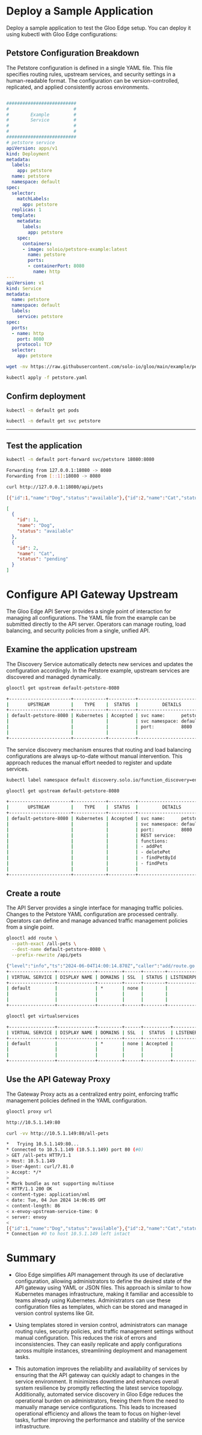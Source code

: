 # Deploy a Sample Application
Deploy a sample application to test the Gloo Edge setup. You can deploy it using kubectl with Gloo Edge configurations:

## Petstore Configuration Breakdown
The Petstore configuration is defined in a single YAML file. This file specifies routing rules, upstream services, and security settings in a human-readable format. The configuration can be version-controlled, replicated, and applied consistently across environments.

```yaml

##########################
#                        #
#        Example         #
#        Service         #
#                        #
#                        #
##########################
# petstore service
apiVersion: apps/v1
kind: Deployment
metadata:
  labels:
    app: petstore
  name: petstore
  namespace: default
spec:
  selector:
    matchLabels:
      app: petstore
  replicas: 1
  template:
    metadata:
      labels:
        app: petstore
    spec:
      containers:
      - image: soloio/petstore-example:latest
        name: petstore
        ports:
        - containerPort: 8080
          name: http
---
apiVersion: v1
kind: Service
metadata:
  name: petstore
  namespace: default
  labels:
    service: petstore
spec:
  ports:
  - name: http
    port: 8080
    protocol: TCP
  selector:
    app: petstore
```

```bash
wget -nv https://raw.githubusercontent.com/solo-io/gloo/main/example/petstore/petstore.yaml
```

```bash
kubectl apply -f petstore.yaml
```

## Confirm deployment
```bash
kubectl -n default get pods
```

```bash
kubectl -n default get svc petstore
```

---
## Test the application

```bash
kubectl -n default port-forward svc/petstore 18080:8080
```

```bash
Forwarding from 127.0.0.1:18080 -> 8080
Forwarding from [::1]:18080 -> 8080
```

```bash
curl http://127.0.0.1:18080/api/pets
```

```bash
[{"id":1,"name":"Dog","status":"available"},{"id":2,"name":"Cat","status":"pending"}]
```

```json
[
  {
    "id": 1,
    "name": "Dog",
    "status": "available"
  },
  {
    "id": 2,
    "name": "Cat",
    "status": "pending"
  }
]
```
# Configure API Gateway Upstream
The Gloo Edge API Server provides a single point of interaction for managing all configurations. The YAML file from the example can be submitted directly to the API server. Operators can manage routing, load balancing, and security policies from a single, unified API.

## Examine the application upstream
The Discovery Service automatically detects new services and updates the configuration accordingly. In the Petstore example, upstream services are discovered and managed dynamically.
```bash
glooctl get upstream default-petstore-8080
```

```bash
+-----------------------+------------+----------+-------------------------+
|       UPSTREAM        |    TYPE    |  STATUS  |         DETAILS         |
+-----------------------+------------+----------+-------------------------+
| default-petstore-8080 | Kubernetes | Accepted | svc name:      petstore |
|                       |            |          | svc namespace: default  |
|                       |            |          | port:          8080     |
|                       |            |          |                         |
+-----------------------+------------+----------+-------------------------+
```
The service discovery mechanism ensures that routing and load balancing configurations are always up-to-date without manual intervention. This approach reduces the manual effort needed to register and update services.

```bash
kubectl label namespace default discovery.solo.io/function_discovery=enabled
```

```bash
glooctl get upstream default-petstore-8080
```

```bash
+-----------------------+------------+----------+-------------------------+
|       UPSTREAM        |    TYPE    |  STATUS  |         DETAILS         |
+-----------------------+------------+----------+-------------------------+
| default-petstore-8080 | Kubernetes | Accepted | svc name:      petstore |
|                       |            |          | svc namespace: default  |
|                       |            |          | port:          8080     |
|                       |            |          | REST service:           |
|                       |            |          | functions:              |
|                       |            |          | - addPet                |
|                       |            |          | - deletePet             |
|                       |            |          | - findPetById           |
|                       |            |          | - findPets              |
|                       |            |          |                         |
+-----------------------+------------+----------+-------------------------+
```

## Create a route 
The API Server provides a single interface for managing traffic policies. Changes to the Petstore YAML configuration are processed centrally. Operators can define and manage advanced traffic management policies from a single point.

```bash
glooctl add route \
  --path-exact /all-pets \
  --dest-name default-petstore-8080 \
  --prefix-rewrite /api/pets
```

```bash
{"level":"info","ts":"2024-06-04T14:00:14.870Z","caller":"add/route.go:156","msg":"Created new default virtual service","virtualService":"virtual_host:{domains:\"*\" routes:{matchers:{exact:\"/all-pets\"} route_action:{single:{upstream:{name:\"default-petstore-8080\" namespace:\"gloo-system\"}}} options:{prefix_rewrite:{value:\"/api/pets\"}}}} namespaced_statuses:{} metadata:{name:\"default\" namespace:\"gloo-system\" resource_version:\"2339\" generation:1}"}
+-----------------+--------------+---------+------+--------+-----------------+-----------------------------------+
| VIRTUAL SERVICE | DISPLAY NAME | DOMAINS | SSL  | STATUS | LISTENERPLUGINS |              ROUTES               |
+-----------------+--------------+---------+------+--------+-----------------+-----------------------------------+
| default         |              | *       | none |        |                 | /all-pets ->                      |
|                 |              |         |      |        |                 | gloo-system.default-petstore-8080 |
|                 |              |         |      |        |                 | (upstream)                        |
+-----------------+--------------+---------+------+--------+-----------------+-----------------------------------+
```

```bash
glooctl get virtualservices
```

```bash
+-----------------+--------------+---------+------+----------+-----------------+-----------------------------------+
| VIRTUAL SERVICE | DISPLAY NAME | DOMAINS | SSL  |  STATUS  | LISTENERPLUGINS |              ROUTES               |
+-----------------+--------------+---------+------+----------+-----------------+-----------------------------------+
| default         |              | *       | none | Accepted |                 | /all-pets ->                      |
|                 |              |         |      |          |                 | gloo-system.default-petstore-8080 |
|                 |              |         |      |          |                 | (upstream)                        |
+-----------------+--------------+---------+------+----------+-----------------+-----------------------------------+
```

## Use the API Gateway Proxy
 The Gateway Proxy acts as a centralized entry point, enforcing traffic management policies defined in the YAML configuration.
```bash
glooctl proxy url
```

```bash
http://10.5.1.149:80
```

```bash
curl -vv http://10.5.1.149:80/all-pets
```

```bash
*   Trying 10.5.1.149:80...
* Connected to 10.5.1.149 (10.5.1.149) port 80 (#0)
> GET /all-pets HTTP/1.1
> Host: 10.5.1.149
> User-Agent: curl/7.81.0
> Accept: */*
> 
* Mark bundle as not supporting multiuse
< HTTP/1.1 200 OK
< content-type: application/xml
< date: Tue, 04 Jun 2024 14:06:05 GMT
< content-length: 86
< x-envoy-upstream-service-time: 0
< server: envoy
< 
[{"id":1,"name":"Dog","status":"available"},{"id":2,"name":"Cat","status":"pending"}]
* Connection #0 to host 10.5.1.149 left intact
```

# Summary

* Gloo Edge simplifies API management through its use of declarative configuration, allowing administrators to define the desired state of the API gateway using YAML or JSON files. This approach is similar to how Kubernetes manages infrastructure, making it familiar and accessible to teams already using Kubernetes. Administrators can use these configuration files as templates, which can be stored and managed in version control systems like Git.

* Using templates stored in version control, administrators can manage routing rules, security policies, and traffic management settings without manual configuration. This reduces the risk of errors and inconsistencies. They can easily replicate and apply configurations across multiple instances, streamlining deployment and management tasks.

* This automation improves the reliability and availability of services by ensuring that the API gateway can quickly adapt to changes in the service environment. It minimizes downtime and enhances overall system resilience by promptly reflecting the latest service topology. Additionally, automated service discovery in Gloo Edge reduces the operational burden on administrators, freeing them from the need to manually manage service configurations. This leads to increased operational efficiency and allows the team to focus on higher-level tasks, further improving the performance and stability of the service infrastructure.

